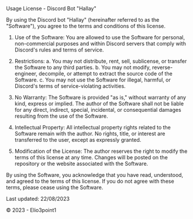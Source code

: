 Usage License - Discord Bot "Hallay"

By using the Discord bot "Hallay" (hereinafter referred to as the "Software"), you agree to the terms and conditions of this license.

1. Use of the Software:
   You are allowed to use the Software for personal, non-commercial purposes and within Discord servers that comply with Discord's rules and terms of service.

2. Restrictions:
   a. You may not distribute, rent, sell, sublicense, or transfer the Software to any third parties.
   b. You may not modify, reverse-engineer, decompile, or attempt to extract the source code of the Software.
   c. You may not use the Software for illegal, harmful, or Discord's terms of service-violating activities.

3. No Warranty:
   The Software is provided "as is," without warranty of any kind, express or implied. The author of the Software shall not be liable for any direct, indirect, special, incidental, or consequential damages resulting from the use of the Software.

4. Intellectual Property:
   All intellectual property rights related to the Software remain with the author. No rights, title, or interest are transferred to the user, except as expressly granted.

5. Modification of the License:
   The author reserves the right to modify the terms of this license at any time. Changes will be posted on the repository or the website associated with the Software.

By using the Software, you acknowledge that you have read, understood, and agreed to the terms of this license. If you do not agree with these terms, please cease using the Software.

Last updated: 22/08/2023

© 2023 - Elio3point1
